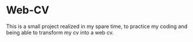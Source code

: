 ﻿# Web-CV
This is a small project realized in my spare time, to practice my coding and being able to transform my cv into a web cv. 
